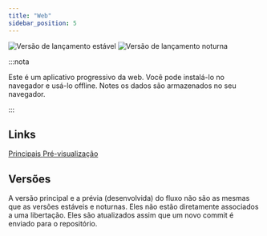 ```yaml
---
title: "Web"
sidebar_position: 5
---
```


![Versão de lançamento estável](https://img.shields.io/badge/dynamic/yaml?color=c4840d&label=Stable&query=%24.version&url=https%3A%2F%2Fraw.githubusercontent.com%2FLinwoodCloud%2FFlow%2Fstable%2Fapp%2Fpubspec.yaml&style=for-the-badge) ![Versão de lançamento noturna](https://img.shields.io/badge/dynamic/yaml?color=f7d28c&label=Nightly&query=%24.version&url=https%3A%2F%2Fraw.githubusercontent.com%2FLinwoodCloud%2FFlow%2Fnightly%2Fapp%2Fpubspec.yaml&style=for-the-badge)

:::nota

Este é um aplicativo progressivo da web. Você pode instalá-lo no navegador e usá-lo offline. Notes os dados são armazenados no seu navegador.

:::


## Links

<div className="row margin-bottom--lg padding--sm">
<a className="button button--outline button--info button--lg margin--sm" href="https://flow.linwood.dev">
  Principais
</a>
<a className="button button--outline button--danger button--lg margin--sm" href="https://preview.flow.linwood.dev">
  Pré-visualização
</a>
</div>

## Versões

A versão principal e a prévia (desenvolvida) do fluxo não são as mesmas que as versões estáveis e noturnas. Eles não estão diretamente associados a uma libertação. Eles são atualizados assim que um novo commit é enviado para o repositório.
